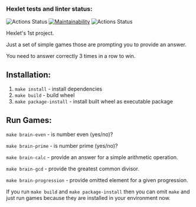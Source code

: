 ### Hexlet tests and linter status:
![Actions Status](https://github.com/Xezed/python-project-lvl1/workflows/hexlet-check/badge.svg)
[![Maintainability](https://api.codeclimate.com/v1/badges/060a47dde7e2306a9b30/maintainability)](https://codeclimate.com/github/Xezed/python-project-lvl1/maintainability)
![Actions Status](https://github.com/Xezed/python-project-lvl1/workflows/Linter/badge.svg)


Hexlet's 1st project.

Just a set of simple games those are prompting you to provide an answer.

You need to answer correctly 3 times in a row to win.

## Installation:
1. `make install` - install dependencies
2. `make build` - build wheel
3. `make package-install` - install built wheel as executable package

## Run Games:
`make brain-even` - is number even (yes/no)?

`make brain-prime` - is number prime (yes/no)?

`make brain-calc` - provide an answer for a simple arithmetic operation.

`make brain-gcd` - provide the greatest common divisor.

`make brain-progression` - provide omitted element for a given progression.


If you run `make build` and `make package-install` then you can omit `make` and just run games because they are installed in your environment now.

